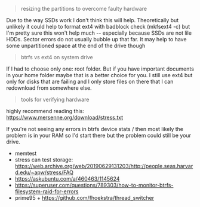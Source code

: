 > resizing the partitions to overcome faulty hardware

Due to the way SSDs work I don't think this will help. Theoretically but unlikely it could help to format ext4 with badblock check (mkfsext4 -c) but I'm pretty sure this won't help much -- especially because SSDs are not lile HDDs. Sector errors do not usually bubble up that far. It may help to have some unpartitioned space at the end of the drive though

> btrfs vs ext4 on system drive

If I had to choose only one: root folder. But if you have important documents in your home folder maybe that is a better choice for you. I still use ext4 but only for disks that are failing and I only store files on there that I can redownload from somewhere else.

> tools for verifying hardware

highly recommend reading this: https://www.mersenne.org/download/stress.txt

If you're not seeing any errors in btrfs device stats / then most likely the problem is in your RAM so I'd start there but the problem could still be your drive.

- memtest
- stress can test storage: https://web.archive.org/web/20190629131203/http://people.seas.harvard.edu/~apw/stress/FAQ
- https://askubuntu.com/a/460463/1145624
- https://superuser.com/questions/789303/how-to-monitor-btrfs-filesystem-raid-for-errors
- prime95 + https://github.com/fhoekstra/thread_switcher
